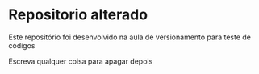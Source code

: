 # Repositorio alterado


Este repositório foi desenvolvido na aula de versionamento para teste de códigos

Escreva qualquer coisa para apagar depois
